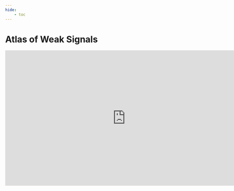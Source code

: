 ```yaml
---
hide:
    - toc
---
```


# Atlas of Weak Signals

<iframe width="768" height="432" src="https://miro.com/app/live-embed/uXjVNcaji3U=/?moveToViewport=4969,-1393,6607,3654&embedId=998522574236" frameborder="0" scrolling="no" allow="fullscreen; clipboard-read; clipboard-write" allowfullscreen></iframe>

